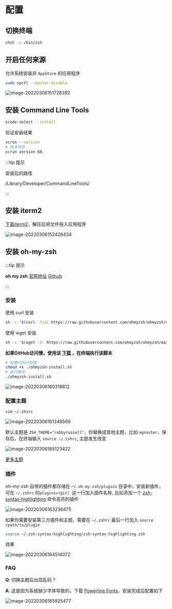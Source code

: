 # 配置

## 切换终端

```bash
chsh -s /bin/zsh
```

## 开启任何来源

允许系统安装非 `AppStore` 的应用程序

```bash
sudo spctl --master-disable
```

![image-20220306151728392](https://gitee.com/huuu5/image/raw/master/docs/2022/03/202203061517441.png)

## 安装 Command Line Tools

```bash
xcode-select --install
```

验证安装结果

```bash
xcrun --version
# 版本信息
xcrun version 60.
```



:::tip 提示

安装后的路径

/Library/Developer/CommandLineTools/

:::

## 安装 iterm2

[下载iterm2](https://iterm2.com/downloads/stable/latest)，解压后把文件拖入应用程序

![image-20220306152426434](https://gitee.com/huuu5/image/raw/master/docs/2022/03/202203061524463.png)

## 安装 oh-my-zsh

:::tip 提示

**oh my zsh**  [官网地址](https://ohmyz.sh/)  [Github](https://github.com/ohmyzsh/ohmyzsh)

:::

### 安装

使用 curl 安装

```bash
sh -c "$(curl -fsSL https://raw.githubusercontent.com/ohmyzsh/ohmyzsh/master/tools/install.sh)"
```

使用 wget 安装

```bash
sh -c "$(wget -O- https://raw.githubusercontent.com/ohmyzsh/ohmyzsh/master/tools/install.sh)"
```

**如果GitHub访问慢，使用该 [下载](/ohmyzsh-install.sh) ，在终端执行该脚本**

```bash
# 配置可执行权限
chmod +x ./ohmyzsh-install.sh
# 执行脚本
./ohmyzsh-install.sh
```

![image-20220306160318612](https://gitee.com/huuu5/image/raw/master/docs/2022/03/202203061603659.png)

### 配置主题

```bash
vim ~/.zhsrc
```

![image-20220306161348569](https://gitee.com/huuu5/image/raw/master/docs/2022/03/202203061613601.png)

默认主题是 `ZSH_THEME="robbyrussell"`，你替换成其他主题，比如 `agnoster`，保存后，在终端输入 `source ~/.zshrc`, 主题发生改变

![image-20220306165123422](https://gitee.com/huuu5/image/raw/master/docs/2022/03/202203061651443.png)

[更多主题](https://github.com/ohmyzsh/ohmyzsh/wiki/Themes)

### 插件

oh-my-zsh 自带的插件都存储在 `~/.oh-my-zsh/plugins` 目录中，安装新插件，可在 `~/.zshrc`  的`plugins=(git) `这一行加入插件名称, 比如添加一个 [zsh-syntax-highlighting](https://github.com/zsh-users/zsh-syntax-highlighting/blob/master/INSTALL.md) 命令高亮的插件

![image-20220306163236475](https://gitee.com/huuu5/image/raw/master/docs/2022/03/202203061632505.png)

如果你需要安装第三方插件和主题，需要在 `~/.zshrc` 最后一行加入 `source /path/to/plugin`

```bash
source ~/.zsh-syntax-highlighting/zsh-syntax-highlighting.zsh
```

效果

![image-20220306164514072](https://gitee.com/huuu5/image/raw/master/docs/2022/03/202203061645103.png)

### FAQ

**Q**: 切换主题后出现乱码？

**A**: 这是因为系统缺少字体导致的，下载 [Powerline Fonts](https://github.com/powerline/fonts)，安装完成后配置如下

![image-20220306165925477](https://gitee.com/huuu5/image/raw/master/docs/2022/03/202203061659526.png)